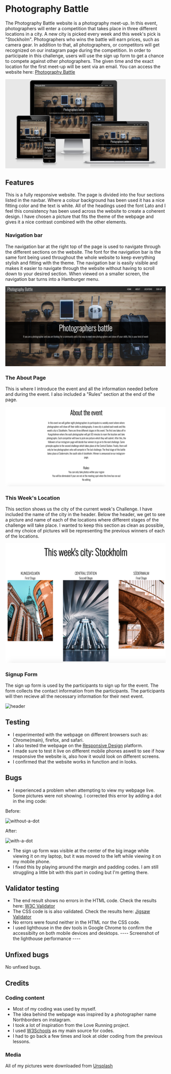 # Photography Battle
The Photography Battle website is a photography meet-up. In this event, photographers will enter a competition that takes place in three different locations in a city. A new city is picked every week and this week's pick is "Stockholm". Photographers who wins the battle will earn prices, such as camera gear. In addition to that, all photographers, or competitors will get recognized on our instagram page during the competition.
In order to participate in this challenge, users will use the sign up form to get a chance to compete against other photographers. The given time and the exact location for the first meet-up will be sent via an email. You can access the website here: [Photography Battle](https://wasim-eb.github.io/photography-battle/)



![responsive design](assets/images/responsive.png)



## Features

This is a fully responsive website. The page is divided into the four sections listed in the navbar. Where a colour background has been used it has a nice fitting color and the text is white. All of the headings used the font Lato and I feel this consistency has been used across the website to create a coherent design. I have chosen a picture that fits the theme of the webpage and gives it a nice contrast combined with the other elements.


### Navigation bar

The navigation bar at the right top of the page is used to navigate through the different sections on the website.
The font for the navigation bar is the same font being used throughout the whole website to keep everything stylish and fitting with the theme.
The navigation bar is easily visible and makes it easier to navigate through the website without having to scroll down to your desired section. When viewed on a smaller screen, the navigation bar turns into a Hamburger menu. 



![nav-bar](assets/images/navbar.png)



### The About Page

This is where I introduce the event and all the information needed before and during the event. I also included a "Rules" section at the end of the page. 



![aboutpage](assets/images/aboutpage.png)



### This Week's Location

This section shows us the city of the current week's Challenge. I have included the name of the city
in the header. Below the header, we get to see a picture and name of each of the locations where different stages of the challenge will take place. I wanted to keep this section as clean as possible,
and my choice of pictures will be representing the previous winners of each of the locations.



![aboutpage](assets/images/locations.png)


### Signup Form

The sign up form is used by the participants to sign up for the event.
The form collects the contact information from the participants.
The participants will then recieve all the necessary information for their next event.



![header](./assets/css/readme/s13.png)



## Testing

* I experimented with the webpage on different browsers such as: Chrome(main), firefox, and safari. 
* I also tested the webpage on the [Responsive Design](http://ami.responsivedesign.is/) platform. 
* I made sure to test it live on different mobile phones aswell to see if how responsive the website is, also how it would look on different screens.
* I confirmed that the website works in function and in looks.


## Bugs

* I experienced a problem when attempting to view my webpage live. Some pictures were not showing. I corrected this error by adding a dot in the img code:

Before:


![without-a-dot](./assets/css/readme/s6.png)



After:


![with-a-dot](./assets/css/readme/s8.png)

* The sign up form was visible at the center of the big image while viewing it on my laptop, but it was moved to the left while viewing it on my mobile phone.
* I fixed this by playing around the margin and padding codes. I am still struggling a little bit with this part in coding but I'm getting there.


## Validator testing

* The end result shows no errors in the HTML code. Check the results here: [W3C Validator](https://validator.w3.org/nu/?doc=https%3A%2F%2Fwasim-eb.github.io%2Fphotography-battle%2F)
* The CSS code is is also validated. Check the results here: [Jigsaw Validator](https://jigsaw.w3.org/css-validator/validator?uri=https%3A%2F%2Fwasim-eb.github.io%2Fphotography-battle%2F&profile=css3svg&usermedium=all&warning=1&vextwarning=&lang=es)
* No errors were found neither in the HTML nor the CSS code. 
* I used lighthouse in the dev tools in Google Chrome to confirm the accessibilty on both mobile devices and desktops.
---- Screenshot of the lighthouse performance ----

## Unfixed bugs
No unfixed bugs.

## Credits

### Coding content
* Most of my coding was used by myself.
* The idea behind the webpage was inspired by a photographer name Northborders on instagram.
* I took a lot of inspiration from the Love Running project.
* I used [W3Schools](https://www.w3schools.com/) as my main source for codes.
* I had to go back a few times and look at older coding from the previous lessons.

### Media
All of my pictures were downloaded from [Unsplash](https://unsplash.com/)



